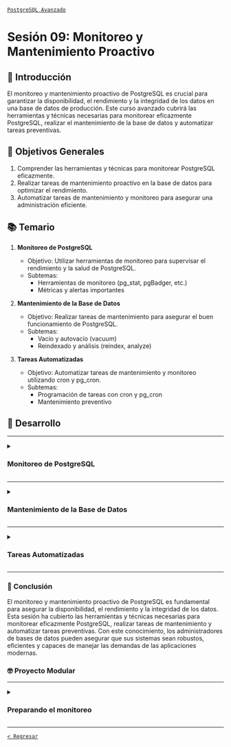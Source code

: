 [`PostgreSQL Avanzado`](../README.md)

# Sesión 09: Monitoreo y Mantenimiento Proactivo

## 🌿 Introducción

El monitoreo y mantenimiento proactivo de PostgreSQL es crucial para garantizar la disponibilidad, el rendimiento y la integridad de los datos en una base de datos de producción. Este curso avanzado cubrirá las herramientas y técnicas necesarias para monitorear eficazmente PostgreSQL, realizar el mantenimiento de la base de datos y automatizar tareas preventivas.

## 🎯 Objetivos Generales

1. Comprender las herramientas y técnicas para monitorear PostgreSQL eficazmente.
2. Realizar tareas de mantenimiento proactivo en la base de datos para optimizar el rendimiento.
3. Automatizar tareas de mantenimiento y monitoreo para asegurar una administración eficiente.

## 📚 Temario

1. **Monitoreo de PostgreSQL**
    - Objetivo: Utilizar herramientas de monitoreo para supervisar el rendimiento y la salud de PostgreSQL.
    - Subtemas:
      - Herramientas de monitoreo (pg_stat, pgBadger, etc.)
      - Métricas y alertas importantes

2. **Mantenimiento de la Base de Datos**
    - Objetivo: Realizar tareas de mantenimiento para asegurar el buen funcionamiento de PostgreSQL.
    - Subtemas:
      - Vacío y autovacío (vacuum)
      - Reindexado y análisis (reindex, analyze)

3. **Tareas Automatizadas**
    - Objetivo: Automatizar tareas de mantenimiento y monitoreo utilizando cron y pg_cron.
    - Subtemas:
      - Programación de tareas con cron y pg_cron
      - Mantenimiento preventivo

## 🚀 Desarrollo

---

<details><summary><h3>Monitoreo de PostgreSQL</h3></summary>
<br/>

#### Herramientas de Monitoreo (pg_stat, pgBadger, etc.)

Existen diversas herramientas para monitorear PostgreSQL, cada una con capacidades específicas para ofrecer visibilidad y alertas sobre el estado de la base de datos.

- **pg_stat**: Conjunto de vistas y funciones internas que proporcionan información sobre la actividad y el estado del servidor.
  - Ejemplo de uso:
    ```sql
    SELECT * FROM pg_stat_activity;
    SELECT * FROM pg_stat_database;
    ```

- **pgBadger**: Herramienta que analiza los archivos de registro de PostgreSQL y genera reportes detallados.
  - Instalación y uso básico:
    ```bash
    pg_badger /var/log/postgresql/postgresql.log -o report.html
    ```

#### Métricas y Alertas Importantes

Es fundamental conocer las métricas clave y configurar alertas para detectar problemas antes de que afecten el rendimiento de la base de datos.

- **Métricas Clave**:
  - Uso de CPU y memoria.
  - Tiempos de respuesta de consultas.
  - Tasa de transacciones por segundo.
  - Uso del almacenamiento y crecimiento de la base de datos.

- **Configuración de Alertas**:
  - Utilizar herramientas como Nagios, Zabbix o Prometheus para configurar alertas basadas en las métricas clave.

<br/>
</details>

---

<details><summary><h3>Mantenimiento de la Base de Datos</h3></summary>
<br/>

#### Vacío y Autovacío (VACUUM)

El comando `VACUUM` es esencial para recuperar espacio en disco ocupado por datos eliminados y mantener el rendimiento de las consultas.

- **VACUUM**: Libera espacio en disco y actualiza estadísticas internas.
  - Uso básico:
    ```sql
    VACUUM;
    VACUUM FULL;
    ```

- **Autovacío**: Automatiza el proceso de `VACUUM`.
  - Configuración en `postgresql.conf`:
    ```ini
    autovacuum = on
    autovacuum_max_workers = 3
    autovacuum_naptime = 1min
    ```

#### Reindexado y Análisis (REINDEX, ANALYZE)

El reindexado y el análisis son cruciales para mantener los índices eficientes y las estadísticas de las tablas actualizadas.

- **REINDEX**: Reorganiza los índices de una tabla o base de datos.
  - Uso básico:
    ```sql
    REINDEX TABLE my_table;
    REINDEX DATABASE my_database;
    ```

- **ANALYZE**: Actualiza las estadísticas utilizadas por el planificador de consultas.
  - Uso básico:
    ```sql
    ANALYZE;
    ANALYZE my_table;
    ```

<br/>
</details>

---

<details><summary><h3>Tareas Automatizadas</h3></summary>
<br/>

#### Programación de Tareas con cron y pg_cron

Automatizar tareas de mantenimiento y monitoreo es esencial para asegurar una administración eficiente y proactiva de la base de datos.

- **cron**: Herramienta de programación de tareas en Unix/Linux.
  - Ejemplo de configuración:
    ```bash
    0 2 * * * /usr/bin/vacuumdb -U postgres -d my_database -z
    ```

- **pg_cron**: Extensión de PostgreSQL para programación de tareas.
  - Instalación y configuración:
    ```sql
    CREATE EXTENSION pg_cron;
    ```

  - Ejemplo de uso:
    ```sql
    SELECT cron.schedule('0 2 * * *', 'VACUUM FULL my_table');
    ```

#### Mantenimiento Preventivo

El mantenimiento preventivo implica realizar tareas regulares para prevenir problemas antes de que ocurran.

- **Tareas Preventivas**:
  - Realizar `VACUUM` y `ANALYZE` regularmente.
  - Reindexar tablas periódicamente.
  - Monitorear el crecimiento de las tablas y ajustar la configuración de autovacío según sea necesario.



<br/>
</details>

---

### 💯 Conclusión

El monitoreo y mantenimiento proactivo de PostgreSQL es fundamental para asegurar la disponibilidad, el rendimiento y la integridad de los datos. Esta sesión	 ha cubierto las herramientas y técnicas necesarias para monitorear eficazmente PostgreSQL, realizar tareas de mantenimiento y automatizar tareas preventivas. Con este conocimiento, los administradores de bases de datos pueden asegurar que sus sistemas sean robustos, eficientes y capaces de manejar las demandas de las aplicaciones modernas.

### 🤓 Proyecto Modular

---

<details><summary><h3>Preparando el monitoreo</h3></summary>
<br/>

Con el fin de que puedas poner todo tu conocimiento en práctica a lo largo de este módulo se realizarán distintas actividades que te permitirán ir construyendo un proyecto de manera progresiva y de manera guiada por los expertos. Este proyecto será el entregable final de todo del módulo y se dividirá en las siguientes etapas:

- [x] Creación de un repositorio   
- [x] Obtención de datos   
- [x] Configuración del entorno SQL   
- [x] Diseño de la base de datos
- [x] Gestión de usuarios
- [x] Creando una copia de seguridad
- [x] Optimizando consultas
- [x] Preparando un proceso de réplica y alta disponibilidad
- [ ] Preparando el monitoreo
- [ ] Migración de datos
- [ ] Presentación del proyecto

---
 
#### :dart: Avance del Proyecto 8/10: Optimizando consultas

##### Actividad

⏰ Tiempo estimado: *60 minutos*

- Investiga y describe las herramientas disponibles para el monitoreo de PostgreSQL (por ejemplo, pg_stat, pgBadger).

- Elabora un reporte detallando las métricas y alertas importantes que deben monitorearse.

- Propón un plan de monitoreo adecuado para tu proyecto.

**Ejemplo**:

- Redacta un documento en la carpeta docs que explique las herramientas de monitoreo y proponga un plan de monitoreo.

</details>

---

[`< Regresar`](../README.md)
